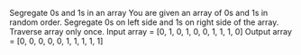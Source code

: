 
Segregate 0s and 1s in an array
You are given an array of 0s and 1s in random order. Segregate 0s on left side and 1s on right side of the array. Traverse array only once.
Input array   =  [0, 1, 0, 1, 0, 0, 1, 1, 1, 0] 
Output array =  [0, 0, 0, 0, 0, 1, 1, 1, 1, 1] 

